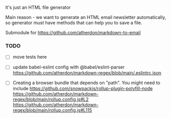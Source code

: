 It's just an HTML file generator

Main reason - we want to generate an HTML email newsletter automatically, so generator must have methods that can help you to save a file.


Submodule for https://github.com/atherdon/markdown-to-email

### TODO
- [ ] move tests here

- [ ] update babel-eslint config with @babel/eslint-parser
https://github.com/atherdon/markdown-regex/blob/main/.eslintrc.json

- [ ] Creating a browser bundle that depends on "path". You might need to include https://github.com/snowpackjs/rollup-plugin-polyfill-node
https://github.com/atherdon/markdown-regex/blob/main/rollup.config.js#L2
https://github.com/atherdon/markdown-regex/blob/main/rollup.config.js#L115
